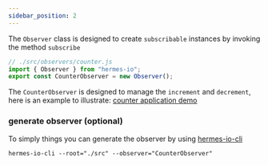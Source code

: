 ```yaml
---
sidebar_position: 2
---
```


The `Observer` class is designed to create `subscribable` instances by invoking the method `subscribe`
```javascript
// ./src/observers/counter.js
import { Observer } from "hermes-io";
export const CounterObserver = new Observer();

```
The `CounterObserver` is designed to manage the `increment` and `decrement`, here is an example to illustrate: [counter application demo](https://stackblitz.com/edit/hermes-counter?file=README.md)

### generate observer (optional)
To simply things you can generate the observer by using [hermes-io-cli](https://www.npmjs.com/package/hermes-io-cli#observer)
```
hermes-io-cli --root="./src" --observer="CounterObserver"
```
